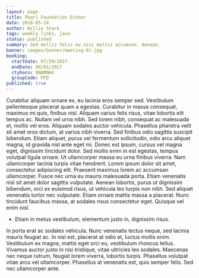 ```yaml
---
layout: page
title: Pearl Foundation Dinner
date: 2016-05-24
author: Willie Stark
tags: weekly links, java
status: published
summary: Sed mollis felis eu nisi mattis accumsan. Aenean.
banner: images/banner/meeting-01.jpg
booking:
  startDate: 07/29/2017
  endDate: 08/01/2017
  ctyhocn: BNAMNHX
  groupCode: PFD
published: true
---
```

Curabitur aliquam ornare ex, eu lacinia eros semper sed. Vestibulum pellentesque placerat quam a egestas. Curabitur in massa consequat, maximus mi quis, finibus nisl. Aliquam varius felis risus, vitae lobortis elit tempus ac. Nullam vel urna nibh. Sed lorem nibh, consequat ac malesuada et, mollis vel eros. Aliquam sodales auctor vehicula. Phasellus pharetra velit sit amet eros dictum, at varius nibh viverra. Sed finibus odio sagittis suscipit bibendum. Etiam aliquet, purus vel fermentum sollicitudin, odio arcu aliquet magna, id gravida nisl ante eget mi. Donec est ipsum, cursus vel magna eget, dignissim tincidunt dolor. Sed mollis enim in est egestas, tempus volutpat ligula ornare. Ut ullamcorper massa eu urna finibus viverra. Nam ullamcorper lacinia turpis vitae hendrerit. Lorem ipsum dolor sit amet, consectetur adipiscing elit. Praesent maximus lorem ac accumsan ullamcorper.
Fusce nec urna eu mauris malesuada porta. Etiam venenatis nisl sit amet dolor sagittis vulputate. Aenean lobortis, purus ut dignissim bibendum, orci ex euismod risus, ut vehicula leo turpis non nibh. Sed aliquet venenatis tortor nec vulputate. Etiam ornare mattis massa a placerat. Nunc tincidunt faucibus massa, at sodales risus consectetur eget. Quisque vel enim nisl.

* Etiam in metus vestibulum, elementum justo in, dignissim risus.

In porta erat ac sodales vehicula. Nunc venenatis lectus neque, sed lacinia mauris feugiat ac. In nisl est, placerat at odio et, luctus mollis enim. Vestibulum ex magna, mattis eget orci eu, vestibulum rhoncus tellus. Vivamus auctor justo in nisi tristique, vitae ultricies leo sodales. Maecenas nec neque rutrum, feugiat lorem viverra, lobortis turpis. Phasellus volutpat vitae arcu vel ullamcorper. Phasellus at venenatis est, quis semper felis. Sed nec ullamcorper ante.
